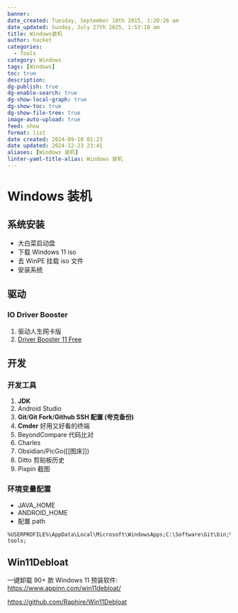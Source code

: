 ```yaml
---
banner: 
date_created: Tuesday, September 10th 2015, 1:20:26 am
date_updated: Sunday, July 27th 2025, 1:53:10 am
title: Windows装机
author: hacket
categories:
  - Tools
category: Windows
tags: [Windows]
toc: true
description: 
dg-publish: true
dg-enable-search: true
dg-show-local-graph: true
dg-show-toc: true
dg-show-file-tree: true
image-auto-upload: true
feed: show
format: list
date created: 2024-09-10 01:23
date updated: 2024-12-23 23:41
aliases: [Windows 装机]
linter-yaml-title-alias: Windows 装机
---
```


# Windows 装机

## 系统安装

- 大白菜启动盘
- 下载 Windows 11 iso
- 去 WinPE 挂载 iso 文件
- 安装系统

## 驱动

### IO Driver Booster

1. 驱动人生网卡版
2. [Driver Booster 11 Free](https://www.iobit.com/en/driver-booster.php?AFFILIATE=105109&AFF=105109)

## 开发

### 开发工具

1. **JDK**
2. Android Studio
3. **Git**/**Git Fork**/**Github SSH 配置 (夸克备份)**
4. **Cmder** 好用又好看的终端
5. BeyondCompare 代码比对
6. Charles
7. Obsidian/PicGo([[图床]])
8. Ditto 剪贴板历史
9. Pixpin 截图

### 环境变量配置

- JAVA_HOME
- ANDROID_HOME
- 配置 path

```
%USERPROFILE%\AppData\Local\Microsoft\WindowsApps;C:\Software\Git\bin;%JAVA_HOME%\bin;%ANDROID_HOME%\platform-tools;
```

## Win11Debloat

一键卸载 90+ 款 Windows 11 预装软件: <https://www.appinn.com/win11debloat/>

<https://github.com/Raphire/Win11Debloat>
